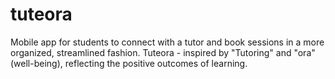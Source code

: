 # tuteora
Mobile app for students to connect with a tutor and book sessions in a more organized, streamlined fashion. Tuteora - inspired by "Tutoring" and "ora" (well-being), reflecting the positive outcomes of learning.

